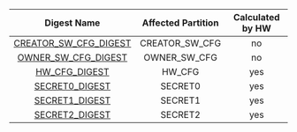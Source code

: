 <!--
DO NOT EDIT THIS FILE DIRECTLY.
It has been generated with ./util/design/gen-otp-mmap.py
-->

|                      Digest Name                      |   Affected Partition  |  Calculated by HW  |
|:-----------------------------------------------------:|:---------------------:|:------------------:|
| [CREATOR_SW_CFG_DIGEST](#Reg_creator_sw_cfg_digest_0) |    CREATOR_SW_CFG     |         no         |
|   [OWNER_SW_CFG_DIGEST](#Reg_owner_sw_cfg_digest_0)   |     OWNER_SW_CFG      |         no         |
|         [HW_CFG_DIGEST](#Reg_hw_cfg_digest_0)         |        HW_CFG         |        yes         |
|        [SECRET0_DIGEST](#Reg_secret0_digest_0)        |        SECRET0        |        yes         |
|        [SECRET1_DIGEST](#Reg_secret1_digest_0)        |        SECRET1        |        yes         |
|        [SECRET2_DIGEST](#Reg_secret2_digest_0)        |        SECRET2        |        yes         |
